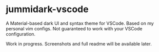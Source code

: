 # jummidark-vscode

A Material-based dark UI and syntax theme for VSCode. Based on my personal vim configs. Not guaranteed to work with your VSCode configuration.

Work in progress. Screenshots and full readme will be available later.
